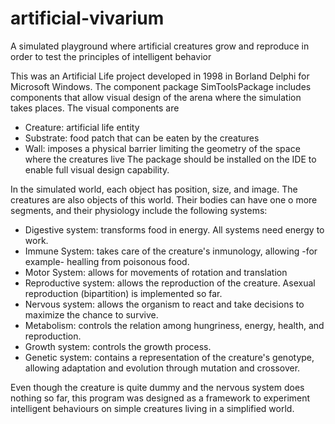 # artificial-vivarium

A simulated playground where artificial creatures grow and reproduce in order to test the principles of intelligent behavior

This was an Artificial Life project developed in 1998 in Borland Delphi for Microsoft Windows. The component package SimToolsPackage includes components that allow visual design of the arena where the simulation takes places. The visual components are 
- Creature: artificial life entity
- Substrate: food patch that can be eaten by the creatures
- Wall: imposes a physical barrier limiting the geometry of the space where the creatures live
The package should be installed on the IDE to enable full visual design capability.

In the simulated world, each object has position, size, and image. The creatures are also objects of this world. Their bodies can have one o more segments, and their physiology include the following systems:
- Digestive system: transforms food in energy. All systems need energy to work.
- Immune System: takes care of the creature's inmunology, allowing -for example- healling from poisonous food.
- Motor System: allows for movements of rotation and translation
- Reproductive system: allows the reproduction of the creature. Asexual reproduction (bipartition) is implemented so far.
- Nervous system: allows the organism to react and take decisions to maximize the chance to survive.
- Metabolism: controls the relation among hungriness, energy, health, and reproduction.
- Growth system: controls the growth process.
- Genetic system: contains a representation of the creature's genotype, allowing adaptation and evolution through mutation and crossover.

Even though the creature is quite dummy and the nervous system does nothing so far, this program was designed as a framework to experiment intelligent behaviours on simple creatures living in a simplified world.
